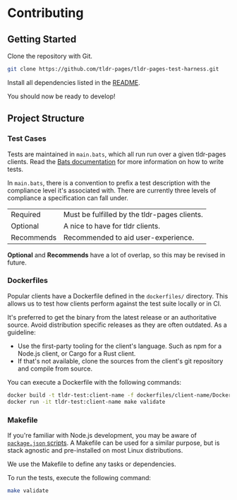 # Contributing

## Getting Started

Clone the repository with Git.

```sh
git clone https://github.com/tldr-pages/tldr-pages-test-harness.git
```

Install all dependencies listed in the [README](./README.md#dependencies).

You should now be ready to develop!

## Project Structure

### Test Cases

Tests are maintained in `main.bats`, which all run run over a given tldr-pages clients. Read the [Bats documentation](https://bats-core.readthedocs.io/en/stable/writing-tests.html) for more information on how to write tests.

In `main.bats`, there is a convention to prefix a test description with the compliance level it's associated with. There are currently three levels of compliance a specification can fall under.

| | |
|---|---|
| Required | Must be fulfilled by the tldr-pages clients. |
| Optional | A nice to have for tldr clients. |
| Recommends | Recommended to aid user-experience. |

**Optional** and **Recommends** have a lot of overlap, so this may be revised in future.

### Dockerfiles

Popular clients have a Dockerfile defined in the `dockerfiles/` directory. This allows us to test how clients perform against the test suite locally or in CI.

It's preferred to get the binary from the latest release or an authoritative source. Avoid distribution specific releases as they are often outdated. As a guideline: 

* Use the first-party tooling for the client's language. Such as npm for a Node.js client, or Cargo for a Rust client.
* If that's not available, clone the sources from the client's git repository and compile from source.

You can execute a Dockerfile with the following commands:

```sh
docker build -t tldr-test:client-name -f dockerfiles/client-name/Dockerfile .
docker run -it tldr-test:client-name make validate
```

### Makefile

If you're familiar with Node.js development, you may be aware of [`package.json` scripts](https://docs.npmjs.com/cli/v9/using-npm/scripts). A Makefile can be used for a similar purpose, but is stack agnostic and pre-installed on most Linux distributions.

We use the Makefile to define any tasks or dependencies.

To run the tests, execute the following command:

```sh
make validate
```
